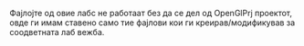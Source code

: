 Фајлојте од овие лабс не работаат без да се дел од OpenGlPrj проектот, овде ги имам ставено само тие фајлови кои ги креирав/модификував за соодветната лаб вежба.